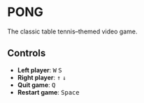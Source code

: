 # PONG

The classic table tennis–themed video game.

## Controls

- **Left player**: <kbd>W</kbd> <kbd>S</kbd>
- **Right player**: <kbd>↑</kbd> <kbd>↓</kbd>
- **Quit game**: <kbd>Q</kbd>
- **Restart game**: <kbd>Space</kbd>
